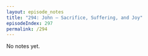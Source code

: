 ```yaml
---
layout: episode_notes
title: "294: John — Sacrifice, Suffering, and Joy"
episodeIndex: 297
permalink: /294
---
```

No notes yet.
